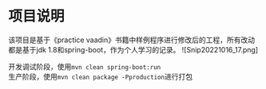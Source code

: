 # 项目说明

该项目是基于《practice vaadin》书籍中样例程序进行修改后的工程，所有改动都是基于jdk 1.8和spring-boot，作为个人学习的记录。
![Snip20221016_17.png]

开发调试阶段，使用`mvn clean spring-boot:run` <br>
生产阶段，使用`mvn clean package -Pproduction`进行打包


